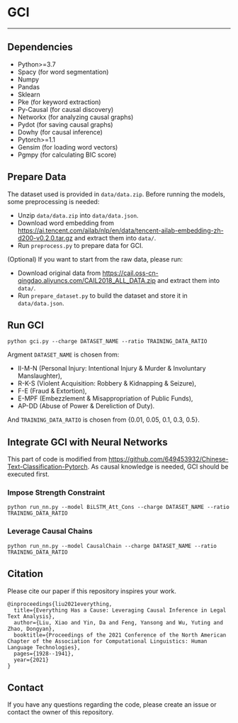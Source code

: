 ﻿# GCI
 
---

## Dependencies
 - Python>=3.7
 - Spacy (for word segmentation)
 - Numpy
 - Pandas
 - Sklearn
 - Pke (for keyword extraction)
 - Py-Causal (for causal discovery)
 - Networkx (for analyzing causal graphs)
 - Pydot (for saving causal graphs)
 - Dowhy (for causal inference)
 - Pytorch>=1.1
 - Gensim (for loading word vectors)
 - Pgmpy (for calculating BIC score)

## Prepare Data
The dataset used is provided in `data/data.zip`. 
Before running the models, some preprocessing is needed:
 - Unzip `data/data.zip` into `data/data.json`.
 - Download word embedding from https://ai.tencent.com/ailab/nlp/en/data/tencent-ailab-embedding-zh-d200-v0.2.0.tar.gz  and extract them into `data/`.
 - Run `preprocess.py` to prepare data for GCI.
 
(Optional) If you want to start from the raw data, please run:
 - Download original data from https://cail.oss-cn-qingdao.aliyuncs.com/CAIL2018_ALL_DATA.zip and extract them into `data/`.
 - Run `prepare_dataset.py` to build the dataset and store it in `data/data.json`.


## Run GCI
```
python gci.py --charge DATASET_NAME --ratio TRAINING_DATA_RATIO
```
Argment `DATASET_NAME` is chosen from:

 - II-M-N (Personal Injury: Intentional Injury & Murder & Involuntary Manslaughter),
 - R-K-S (Violent Acquisition: Robbery & Kidnapping & Seizure),
 - F-E (Fraud & Extortion),
 - E-MPF (Embezzlement & Misappropriation of Public Funds),
 - AP-DD (Abuse of Power & Dereliction of Duty).
 
And `TRAINING_DATA_RATIO` is chosen from {0.01, 0.05, 0.1, 0.3, 0.5}.

## Integrate GCI with Neural Networks
This part of code is modified from https://github.com/649453932/Chinese-Text-Classification-Pytorch. As causal knowledge is needed, GCI should be executed first.
### Impose Strength Constraint
```
python run_nn.py --model BiLSTM_Att_Cons --charge DATASET_NAME --ratio TRAINING_DATA_RATIO
```
### Leverage Causal Chains
```
python run_nn.py --model CausalChain --charge DATASET_NAME --ratio TRAINING_DATA_RATIO
```

## Citation
Please cite our paper if this repository inspires your work.
```
@inproceedings{liu2021everything,
  title={Everything Has a Cause: Leveraging Causal Inference in Legal Text Analysis},
  author={Liu, Xiao and Yin, Da and Feng, Yansong and Wu, Yuting and Zhao, Dongyan},
  booktitle={Proceedings of the 2021 Conference of the North American Chapter of the Association for Computational Linguistics: Human Language Technologies},
  pages={1928--1941},
  year={2021}
}
```

## Contact
If you have any questions regarding the code, please create an issue or contact the owner of this repository.
